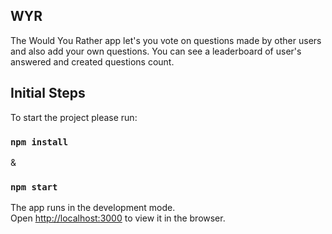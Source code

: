## WYR

The Would You Rather app let's you vote on questions made by other users and also add your own questions. You can see a leaderboard of user's answered and created questions count.

## Initial Steps

To start the project please run:

### `npm install`
&
### `npm start`

The app runs in the development mode.<br />
Open [http://localhost:3000](http://localhost:3000) to view it in the browser.
